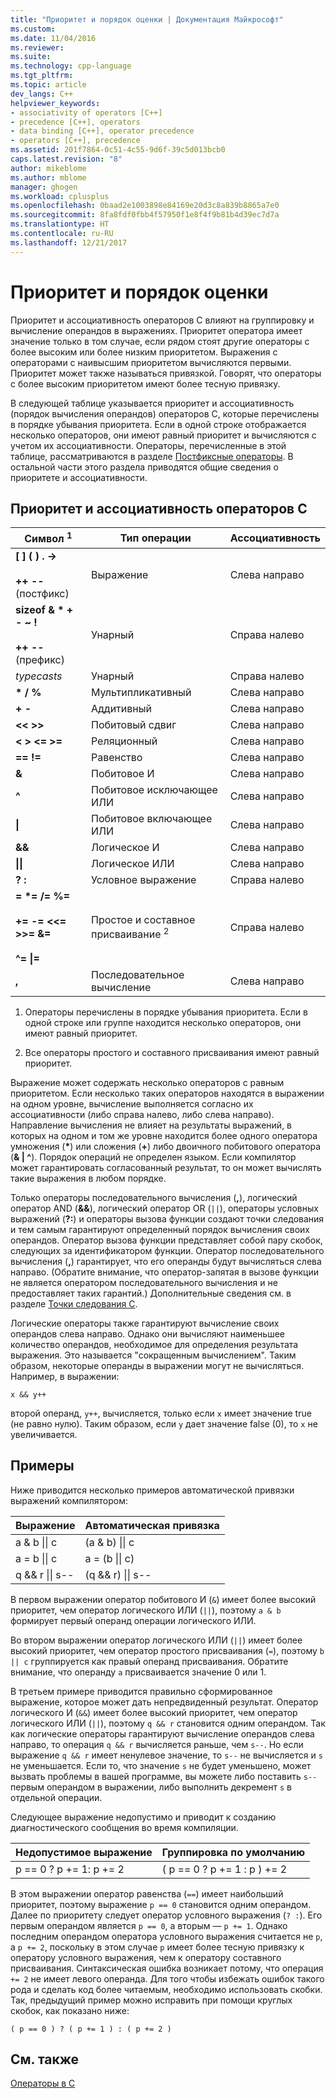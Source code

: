 ```yaml
---
title: "Приоритет и порядок оценки | Документация Майкрософт"
ms.custom: 
ms.date: 11/04/2016
ms.reviewer: 
ms.suite: 
ms.technology: cpp-language
ms.tgt_pltfrm: 
ms.topic: article
dev_langs: C++
helpviewer_keywords:
- associativity of operators [C++]
- precedence [C++], operators
- data binding [C++], operator precedence
- operators [C++], precedence
ms.assetid: 201f7864-0c51-4c55-9d6f-39c5d013bcb0
caps.latest.revision: "8"
author: mikeblome
ms.author: mblome
manager: ghogen
ms.workload: cplusplus
ms.openlocfilehash: 0baad2e1003898e84169e20d3c8a839b8865a7e0
ms.sourcegitcommit: 8fa8fdf0fbb4f57950f1e8f4f9b81b4d39ec7d7a
ms.translationtype: HT
ms.contentlocale: ru-RU
ms.lasthandoff: 12/21/2017
---
```

# <a name="precedence-and-order-of-evaluation"></a>Приоритет и порядок оценки
Приоритет и ассоциативность операторов C влияют на группировку и вычисление операндов в выражениях. Приоритет оператора имеет значение только в том случае, если рядом стоят другие операторы с более высоким или более низким приоритетом. Выражения с операторами с наивысшим приоритетом вычисляются первыми. Приоритет может также называться привязкой. Говорят, что операторы с более высоким приоритетом имеют более тесную привязку.  
  
 В следующей таблице указывается приоритет и ассоциативность (порядок вычисления операндов) операторов C, которые перечислены в порядке убывания приоритета. Если в одной строке отображается несколько операторов, они имеют равный приоритет и вычисляются с учетом их ассоциативности. Операторы, перечисленные в этой таблице, рассматриваются в разделе [Постфиксные операторы](../c-language/postfix-operators.md). В остальной части этого раздела приводятся общие сведения о приоритете и ассоциативности.  
  
## <a name="precedence-and-associativity-of-c-operators"></a>Приоритет и ассоциативность операторов C  
  
|Символ <sup>1</sup>|Тип операции|Ассоциативность|  
|-------------|-----------------------|-------------------|  
|**\[ ] ( ) . ->**<br /><br />**++** **--** (постфикс)|Выражение|Слева направо|  
**sizeof & \* + - ~ !**<br /><br />**++ --** (префикс)|Унарный|Справа налево|  
|*typecasts*|Унарный|Справа налево|  
|**\* / %**|Мультипликативный|Слева направо|  
|**+ -**|Аддитивный|Слева направо|  
|**\<\< >>**|Побитовый сдвиг|Слева направо|  
|**\< > \<= >=**|Реляционный|Слева направо|  
|**== !=**|Равенство|Слева направо|  
|**&**|Побитовое И|Слева направо|  
|**^**|Побитовое исключающее ИЛИ|Слева направо|  
|**&#124;**|Побитовое включающее ИЛИ|Слева направо|  
|**&&**|Логическое И|Слева направо|  
|**&#124;&#124;**|Логическое ИЛИ|Слева направо|  
|**? :**|Условное выражение|Справа налево|  
|**= \*= /= %=**<br /><br /> **+= -= \<\<= >>= &=**<br /><br /> **^= &#124;=**|Простое и составное присваивание <sup>2</sup>|Справа налево|  
|**,**|Последовательное вычисление|Слева направо|  
  
 1. Операторы перечислены в порядке убывания приоритета. Если в одной строке или группе находится несколько операторов, они имеют равный приоритет.  
  
 2. Все операторы простого и составного присваивания имеют равный приоритет.  
  
 Выражение может содержать несколько операторов с равным приоритетом. Если несколько таких операторов находятся в выражении на одном уровне, вычисление выполняется согласно их ассоциативности (либо справа налево, либо слева направо). Направление вычисления не влияет на результаты выражений, в которых на одном и том же уровне находится более одного оператора умножения (**\***) или сложения (**+**) либо двоичного побитового оператора (**& &#124; ^**). Порядок операций не определен языком. Если компилятор может гарантировать согласованный результат, то он может вычислять такие выражения в любом порядке.  
  
 Только операторы последовательного вычисления (**,**), логический оператор AND (**&&**), логический оператор OR (`||`), операторы условных выражений (**?:**) и операторы вызова функции создают точки следования и тем самым гарантируют определенный порядок вычисления своих операндов. Оператор вызова функции представляет собой пару скобок, следующих за идентификатором функции. Оператор последовательного вычисления (**,**) гарантирует, что его операнды будут вычисляться слева направо. (Обратите внимание, что оператор-запятая в вызове функции не является оператором последовательного вычисления и не предоставляет таких гарантий.) Дополнительные сведения см. в разделе [Точки следования C](../c-language/c-sequence-points.md).  
  
 Логические операторы также гарантируют вычисление своих операндов слева направо. Однако они вычисляют наименьшее количество операндов, необходимое для определения результата выражения. Это называется "сокращенным вычислением". Таким образом, некоторые операнды в выражении могут не вычисляться. Например, в выражении:  
  
`x && y++`  
  
 второй операнд, `y++`, вычисляется, только если `x` имеет значение true (не равно нулю). Таким образом, если `y` дает значение false (0), то `x` не увеличивается.  
  
## <a name="examples"></a>Примеры
  
 Ниже приводится несколько примеров автоматической привязки выражений компилятором:  

|Выражение|Автоматическая привязка|  
|----------------|-----------------------|  
|a & b &#124;&#124; c|(a & b) &#124;&#124; c|  
|a = b &#124;&#124; c|a = (b &#124;&#124; c)|  
|q && r &#124;&#124; s--|(q && r) &#124;&#124; s--|  

 В первом выражении оператор побитового И (`&`) имеет более высокий приоритет, чем оператор логического ИЛИ (`||`), поэтому `a & b` формирует первый операнд операции логического ИЛИ.  
  
 Во втором выражении оператор логического ИЛИ (`||`) имеет более высокий приоритет, чем оператор простого присваивания (`=`), поэтому `b || c` группируется как правый операнд присваивания. Обратите внимание, что операнду `a` присваивается значение 0 или 1.  
  
 В третьем примере приводится правильно сформированное выражение, которое может дать непредвиденный результат. Оператор логического И (`&&`) имеет более высокий приоритет, чем оператор логического ИЛИ (`||`), поэтому `q && r` становится одним операндом. Так как логические операторы гарантируют вычисление операндов слева направо, то операция `q && r` вычисляется раньше, чем `s--`. Но если выражение `q && r` имеет ненулевое значение, то `s--` не вычисляется и `s` не уменьшается. Если то, что значение `s` не будет уменьшено, может вызвать проблемы в вашей программе, вы можете либо поставить `s--` первым операндом в выражении, либо выполнить декремент `s` в отдельной операции.  
  
 Следующее выражение недопустимо и приводит к созданию диагностического сообщения во время компиляции.  
  
|Недопустимое выражение|Группировка по умолчанию|  
|------------------------|----------------------|  
|p == 0 ? p += 1: p += 2|( p == 0 ? p += 1 : p ) += 2|  
  
 В этом выражении оператор равенства (`==`) имеет наибольший приоритет, поэтому выражение `p == 0` становится одним операндом. Далее по приоритету следует оператор условного выражения (`? :`). Его первым операндом является `p == 0`, а вторым — `p += 1`. Однако последним операндом оператора условного выражения считается не `p`, а `p += 2`, поскольку в этом случае `p` имеет более тесную привязку к оператору условного выражения, чем к оператору составного присваивания. Синтаксическая ошибка возникает потому, что операция `+= 2` не имеет левого операнда. Для того чтобы избежать ошибок такого рода и сделать код более читаемым, необходимо использовать скобки. Так, предыдущий пример можно исправить при помощи круглых скобок, как показано ниже:  
  
`( p == 0 ) ? ( p += 1 ) : ( p += 2 )`  
  
## <a name="see-also"></a>См. также  
 [Операторы в C](../c-language/c-operators.md)
